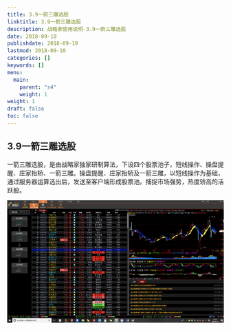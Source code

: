 ```yaml
---
title: 3.9一箭三雕选股
linktitle: 3.9一箭三雕选股
description: 战略家使用说明-3.9一箭三雕选股
date: 2018-09-10
publishdate: 2018-09-10
lastmod: 2018-09-10
categories: []
keywords: []
menu:
  main:
    parent: "s4"
    weight: 1
weight: 1
draft: false
toc: false
---
```


## 3.9一箭三雕选股

一箭三雕选股，是由战略家独家研制算法，下设四个股票池子，短线操作、操盘提醒、庄家抬轿、一箭三雕。操盘提醒、庄家抬轿及一箭三雕，以短线操作为基础，通过服务器运算选出后，发送至客户端形成股票池。捕捉市场强势，热度轿高的活跃股。

![](/assets/hld_qijiangsd.png)

